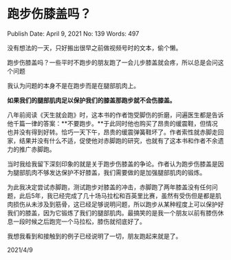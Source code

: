 # 跑步伤膝盖吗？

Publish Date: April 9, 2021
No: 139
Words: 497

没有想法的一天，只好搬出很早之前做视频号时的文本，偷个懒。

跑步伤膝盖吗？一些平时不跑步的朋友跑了一会儿步膝盖就会疼，所以总是会问这个问题

我认为问题的本身不是在跑步而是在腿部肌肉上。

**如果我们的腿部肌肉足以保护我们的膝盖那跑步就不会伤膝盖。**

八年前阅读《天生就会跑》时，这本书的作者饱受脚伤的折磨，问遍医生都是告诉他千篇一律的答案：**不要跑步。**于此同时他也购买了昂贵的缓震鞋，但情况也并没有得到好转。恰巧一天下午，昂贵的缓震弹簧鞋坏了。作者索性就赤脚走回家，结果并没有什么不适，促使他对赤脚跑的研究，也就有了这本书和作者不余遗力的推广赤脚跑。

当时我给我留下深刻印象的就是关于跑步伤膝盖的争论。作者认为跑步伤膝盖是因为腿部肌肉不够发达保护不好膝盖，我们需要做的是加强腿部肌肉的锻炼。

为此我决定尝试赤脚跑，测试跑步对膝盖的冲击，赤脚跑了两年膝盖没有任何问题，此后5年，我已经完成了几十场马拉松和百英里比赛，虽然有受伤但是都是肌肉损伤从未涉及到筋骨，这已经足够说明问题，所以跑步从某种程度上可以保护好我们的膝盖，因为它锻炼了我们的腿部肌肉。最搞笑的是我一个朋友以前有膝伤休息一段时候之后跑完一个马拉松，膝伤就彻底好了。

我想我看到和接触到的例子已经说明了一切，朋友跑起来就是了。

2021/4/9